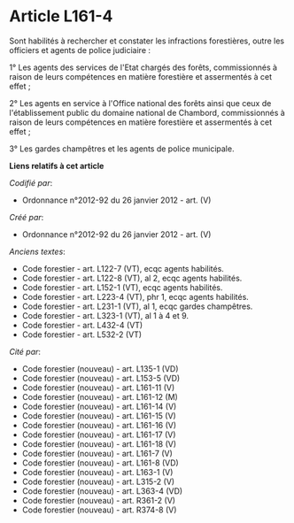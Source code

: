 # Article L161-4

Sont habilités à rechercher et constater les infractions forestières, outre les officiers et agents de police judiciaire :

1° Les agents des services de l'Etat chargés des forêts, commissionnés à raison de leurs compétences en matière forestière et
assermentés à cet effet ;

2° Les agents en service à l'Office national des forêts ainsi que ceux de l'établissement public du domaine national de
Chambord, commissionnés à raison de leurs compétences en matière forestière et assermentés à cet effet ;

3° Les gardes champêtres et les agents de police municipale.

**Liens relatifs à cet article**

_Codifié par_:

  - Ordonnance n°2012-92 du 26 janvier 2012 - art. (V)

_Créé par_:

  - Ordonnance n°2012-92 du 26 janvier 2012 - art. (V)

_Anciens textes_:

  - Code forestier - art. L122-7 (VT), ecqc agents habilités.
  - Code forestier - art. L122-8 (VT), al 2, ecqc agents habilités.
  - Code forestier - art. L152-1 (VT), ecqc agents habilités.
  - Code forestier - art. L223-4 (VT), phr 1, ecqc agents habilités.
  - Code forestier - art. L231-1 (VT), al 1, ecqc gardes champêtres.
  - Code forestier - art. L323-1 (VT), al 1 à 4 et 9.
  - Code forestier - art. L432-4 (VT)
  - Code forestier - art. L532-2 (VT)

_Cité par_:

  - Code forestier (nouveau) - art. L135-1 (VD)
  - Code forestier (nouveau) - art. L153-5 (VD)
  - Code forestier (nouveau) - art. L161-11 (V)
  - Code forestier (nouveau) - art. L161-12 (M)
  - Code forestier (nouveau) - art. L161-14 (V)
  - Code forestier (nouveau) - art. L161-15 (V)
  - Code forestier (nouveau) - art. L161-16 (V)
  - Code forestier (nouveau) - art. L161-17 (V)
  - Code forestier (nouveau) - art. L161-18 (V)
  - Code forestier (nouveau) - art. L161-7 (V)
  - Code forestier (nouveau) - art. L161-8 (VD)
  - Code forestier (nouveau) - art. L163-1 (V)
  - Code forestier (nouveau) - art. L315-2 (V)
  - Code forestier (nouveau) - art. L363-4 (VD)
  - Code forestier (nouveau) - art. R361-2 (V)
  - Code forestier (nouveau) - art. R374-8 (V)
